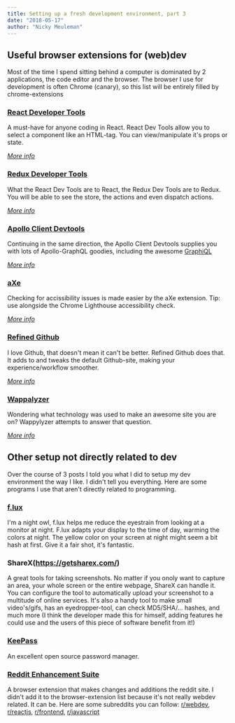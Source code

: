 ```yaml
---
title: Setting up a fresh development environment, part 3
date: "2018-05-17"
author: "Nicky Meuleman"
---
```


## Useful browser extensions for (web)dev

Most of the time I spend sitting behind a computer is dominated by 2 applications, the code editor and the browser.
The browser I use for development is often Chrome (canary), so this list will be entirely filled by chrome-extensions

### [React Developer Tools](https://chrome.google.com/webstore/detail/react-developer-tools/fmkadmapgofadopljbjfkapdkoienihi)

A must-have for anyone coding in React.
React Dev Tools allow you to select a component like an HTML-tag.
You can view/manipulate it's props or state.

_[More info](https://github.com/facebook/react-devtools)_

### [Redux Developer Tools](https://chrome.google.com/webstore/detail/redux-devtools/lmhkpmbekcpmknklioeibfkpmmfibljd)

What the React Dev Tools are to React, the Redux Dev Tools are to Redux.
You will be able to see the store, the actions and even dispatch actions.

_[More info](https://github.com/zalmoxisus/redux-devtools-extension)_

### [Apollo Client Devtools](https://chrome.google.com/webstore/detail/apollo-client-developer-t/jdkknkkbebbapilgoeccciglkfbmbnfm)

Continuing in the same direction, the Apollo Client Devtools supplies you with lots of Apollo-GraphQL goodies, including the awesome [GraphiQL](https://github.com/graphql/graphiql)

_[More info](https://github.com/apollographql/apollo-client/blob/master/docs/source/features/developer-tooling.md#apollo-client-devtools)_

### [aXe](https://chrome.google.com/webstore/detail/axe/lhdoppojpmngadmnindnejefpokejbdd?hl=en-US)

Checking for accissibility issues is made easier by the aXe extension.
Tip: use alongside the Chrome Lighthouse accessibility check.

_[More info](https://github.com/dequelabs/axe-core)_

### [Refined Github](https://chrome.google.com/webstore/detail/refined-github/hlepfoohegkhhmjieoechaddaejaokhf)

I love Github, that doesn't mean it can't be better.
Refined Github does that. It adds to and tweaks the default Github-site, making your experience/workflow smoother.

_[More info](https://github.com/sindresorhus/refined-github)_

### [Wappalyzer](https://chrome.google.com/webstore/detail/wappalyzer/gppongmhjkpfnbhagpmjfkannfbllamg?hl=en)

Wondering what technology was used to make an awesome site you are on?
Wappylyzer attempts to answer that question.

_[More info](https://www.wappalyzer.com/)_

## Other setup not directly related to dev

Over the course of 3 posts I told you what I did to setup my dev environment the way I like.
I didn't tell you everything. Here are some programs I use that aren't directly related to programming.

### [f.lux](https://justgetflux.com/)

I'm a night owl, f.lux helps me reduce the eyestrain from looking at a monitor at night.
F.lux adapts your display to the time of day, warming the colors at night.
The yellow color on your screen at night might seem a bit hash at first.
Give it a fair shot, it's fantastic.

### ShareX(https://getsharex.com/)

A great tools for taking screenshots. No matter if you onoly want to capture an area, your whole screen or the entire webpage, ShareX can handle it.
You can configure the tool to automatically upload your screenshot to a multitude of online services.
It's also a handy tool to make small video's/gifs, has an eyedropper-tool, can check MD5/SHA/... hashes, and much more (I think the developer made this for himself, adding features he could use and the users of this piece of software benefit from it!)

### [KeePass](https://keepass.info/)

An excellent open source password manager.

### [Reddit Enhancement Suite](https://github.com/honestbleeps/Reddit-Enhancement-Suite)

A browser extension that makes changes and additions the reddit site.
I didn't add it to the browser-extension list because it's not really webdev related.
It can be. Here are some subreddits you can follow: [r/webdev](https://www.reddit.com/r/webdev/), [r/reactjs](https://www.reddit.com/r/reactjs/), [r/frontend](https://www.reddit.com/r/Frontend/), [r/javascript](https://www.reddit.com/r/javascript/)
